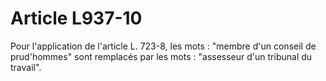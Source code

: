 # Article L937-10

Pour l'application de l'article L. 723-8, les mots : "membre d'un conseil de prud'hommes" sont remplacés par les mots : "assesseur d'un tribunal du travail".
